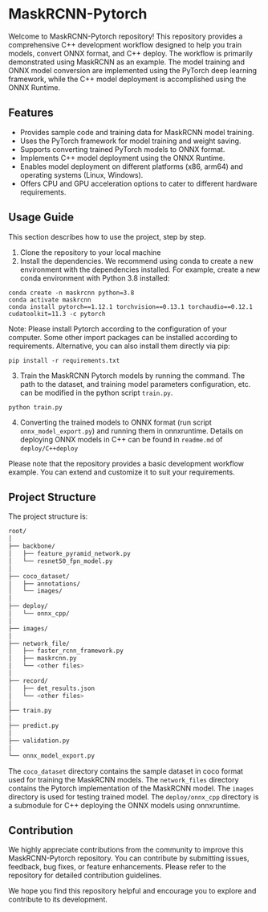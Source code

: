 # MaskRCNN-Pytorch

Welcome to MaskRCNN-Pytorch repository! This repository provides a comprehensive C++ development workflow designed to help you train models, convert ONNX format, and C++ deploy. The workflow is primarily demonstrated using MaskRCNN as an example. The model training and ONNX model conversion are implemented using the PyTorch deep learning framework, while the C++ model deployment is accomplished using the ONNX Runtime.

## Features

- Provides sample code and training data for MaskRCNN model training.
- Uses the PyTorch framework for model training and weight saving.
- Supports converting trained PyTorch models to ONNX format.
- Implements C++ model deployment using the ONNX Runtime.
- Enables model deployment on different platforms (x86, arm64) and operating systems (Linux, Windows).
- Offers CPU and GPU acceleration options to cater to different hardware requirements.

## Usage Guide

This section describes how to use the project, step by step.

1. Clone the repository to your local machine
2. Install the dependencies. We recommend using conda to create a new environment with the dependencies installed. For example, create a new conda environment with Python 3.8 installed:

```
conda create -n maskrcnn python=3.8
conda activate maskrcnn
conda install pytorch==1.12.1 torchvision==0.13.1 torchaudio==0.12.1 cudatoolkit=11.3 -c pytorch
```
Note: Please install Pytorch according to the configuration of your computer. Some other import packages can be installed according to requirements. Alternative, you can also install them directly via pip:

```
pip install -r requirements.txt
```

3. Train the MaskRCNN Pytorch models by running the command. The path to the dataset, and training model parameters configuration, etc. can be modified in the python script `train.py`.

```
python train.py
```

4. Converting the trained models to ONNX format (run script `onnx_model_export.py`) and running them in onnxruntime. Details on deploying ONNX models in C++ can be found in `readme.md` of `deploy/C++deploy`

Please note that the repository provides a basic development workflow example. You can extend and customize it to suit your requirements.

## Project Structure
The project structure is:

```bash
root/
│
├── backbone/
│   ├── feature_pyramid_network.py
│   └── resnet50_fpn_model.py
│
├── coco_dataset/
│   ├── annotations/
│   └── images/
│ 
├── deploy/
│   └── onnx_cpp/
│
├── images/
│
├── network_file/
│   ├── faster_rcnn_framework.py
│   ├── maskrcnn.py
│   └── <other files>
│
├── record/
│   ├── det_results.json
│   └── <other files>
│
├── train.py
│
├── predict.py
│
├── validation.py
│
└── onnx_model_export.py
```
The `coco_dataset` directory contains the sample dataset in coco format used for training the MaskRCNN models. The `network_files` directory contains the Pytorch implementation of the MaskRCNN model. The `images` directory is used for testing trained model. The `deploy/onnx_cpp` directory is a submodule for C++ deploying the ONNX models using onnxruntime.

## Contribution

We highly appreciate contributions from the community to improve this MaskRCNN-Pytorch repository. You can contribute by submitting issues, feedback, bug fixes, or feature enhancements. Please refer to the repository for detailed contribution guidelines.

We hope you find this repository helpful and encourage you to explore and contribute to its development.